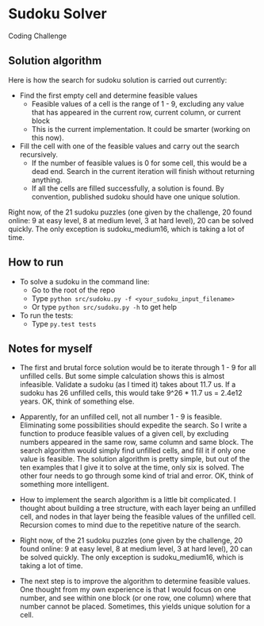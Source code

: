 Sudoku Solver
======

Coding Challenge

## Solution algorithm

Here is how the search for sudoku solution is carried out currently:

* Find the first empty cell and determine feasible values
	* Feasible values of a cell is the range of 1 - 9, excluding any value that has appeared in the current row, current column, or current block
	* This is the current implementation. It could be smarter (working on this now).
* Fill the cell with one of the feasible values and carry out the search recursively.
	* If the number of feasible values is 0 for some cell, this would be a dead end. Search in the current iteration will finish without returning anything.
	* If all the cells are filled successfully, a solution is found. By convention, published sudoku should have one unique solution.

Right now, of the 21 sudoku puzzles (one given by the challenge, 20 found online: 9 at easy level, 8 at medium level, 3 at hard level), 20 can be solved quickly. The only exception is sudoku_medium16, which is taking a lot of time.

## How to run

* To solve a sudoku in the command line:
	* Go to the root of the repo
	* Type `python src/sudoku.py -f <your_sudoku_input_filename>`
	* Or type `python src/sudoku.py -h` to get help
* To run the tests:
	* Type `py.test tests`

## Notes for myself

* The first and brutal force solution would be to iterate through 1 - 9 for all unfilled cells. But some simple calculation shows this is almost infeasible. Validate a sudoku (as I timed it) takes about 11.7 us. If a sudoku has 26 unfilled cells, this would take 9^26 * 11.7 us = 2.4e12 years. OK, think of something else.

* Apparently, for an unfilled cell, not all number 1 - 9 is feasible. Eliminating some possibilities should expedite the search. So I write a function to produce feasible values of a given cell, by excluding numbers appeared in the same row, same column and same block. The search algorithm would simply find unfilled cells, and fill it if only one value is feasible. The solution algorithm is pretty simple, but out of the ten examples that I give it to solve at the time, only six is solved. The other four needs to go through some kind of trial and error. OK, think of something more intelligent.

* How to implement the search algorithm is a little bit complicated. I thought about building a tree structure, with each layer being an unfilled cell, and nodes in that layer being the feasible values of the unfilled cell. Recursion comes to mind due to the repetitive nature of the search. 

* Right now, of the 21 sudoku puzzles (one given by the challenge, 20 found online: 9 at easy level, 8 at medium level, 3 at hard level), 20 can be solved quickly. The only exception is sudoku_medium16, which is taking a lot of time.

* The next step is to improve the algorithm to determine feasible values. One thought from my own experience is that I would focus on one number, and see within one block (or one row, one column) where that number cannot be placed. Sometimes, this yields unique solution for a cell.